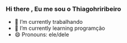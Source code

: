 ### Hi there , Eu me sou o Thiagohriribeiro

- 🔭 I’m currently  trabalhando
- 🌱 I’m currently learning  programção 
- 😄 Pronouns: ele/dele

